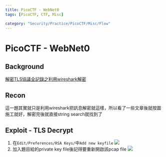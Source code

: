 ```yaml
---
title: PicoCTF - WebNet0
tags: [PicoCTF, CTF, Misc]

category: "Security/Practice/PicoCTF/Misc/Flow"
---
```


# PicoCTF - WebNet0

## Background
[解密TLS協議全記錄之利用wireshark解密](https://blog.csdn.net/walleva96/article/details/106844033)

## Recon
這一題其實就只是利用wireshark把訊息解密就這樣，所以看了一些文章後就按圖施工就好，解密完後就直接string search就找到了

## Exploit - TLS Decrypt
1. 在`Edit/Preferences/RSA Keys/`中`Add new keyfile`
![](https://hackmd.io/_uploads/ByMdwwSe6.png)
2. 加入題目給的private key file後記得要重新開啟該pcap file
![](https://hackmd.io/_uploads/S1PMPDSx6.png)